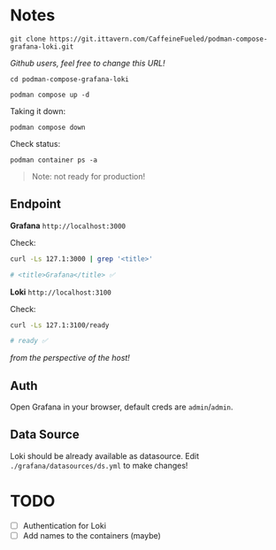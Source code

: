 # Notes

`git clone https://git.ittavern.com/CaffeineFueled/podman-compose-grafana-loki.git`

*Github users, feel free to change this URL!*

`cd podman-compose-grafana-loki`

`podman compose up -d`

Taking it down:

`podman compose down`

Check status:

`podman container ps -a`

> Note: not ready for production!

## Endpoint

**Grafana** `http://localhost:3000`

Check:

```bash
curl -Ls 127.1:3000 | grep '<title>'

# <title>Grafana</title> ✅
```

**Loki** `http://localhost:3100`

Check:

```bash
curl -Ls 127.1:3100/ready

# ready ✅
```

*from the perspective of the host!*

## Auth

Open Grafana in your browser, default creds are `admin`/`admin`.

## Data Source

Loki should be already available as datasource. Edit `./grafana/datasources/ds.yml` to make changes!

# TODO

- [ ] Authentication for Loki
- [ ] Add names to the containers (maybe)
